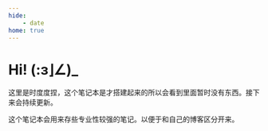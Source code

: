 ```yaml
---
hide:
    - date
home: true
---
```


# Hi! (:ɜ⌋∠)_

这里是时度度捏，这个笔记本是才搭建起来的所以会看到里面暂时没有东西。接下来会持续更新。

这个笔记本会用来存些专业性较强的笔记。以便于和自己的博客区分开来。